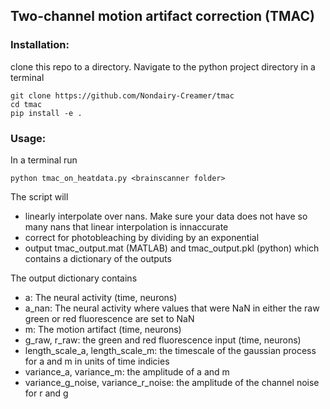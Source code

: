 ## Two-channel motion artifact correction (TMAC)

### Installation:
clone this repo to a directory.
Navigate to the python project directory in a terminal
```
git clone https://github.com/Nondairy-Creamer/tmac
cd tmac
pip install -e .
```

### Usage:
In a terminal run

```
python tmac_on_heatdata.py <brainscanner folder>
```

The script will 
* linearly interpolate over nans. Make sure your data does not have so many nans that linear interpolation is innaccurate
* correct for photobleaching by dividing by an exponential
* output tmac\_output.mat (MATLAB) and tmac\_output.pkl (python) which contains a dictionary of the outputs

The output dictionary contains
* a: The neural activity (time, neurons)
* a\_nan: The neural activity where values that were NaN in either the raw green or red fluorescence are set to NaN
* m: The motion artifact (time, neurons)
* g\_raw, r\_raw: the green and red fluorescence input (time, neurons)
* length\_scale\_a, length\_scale\_m: the timescale of the gaussian process for a and m in units of time indicies
* variance\_a, variance\_m: the amplitude of a and m
* variance\_g\_noise, variance\_r\_noise: the amplitude of the channel noise for r and g

